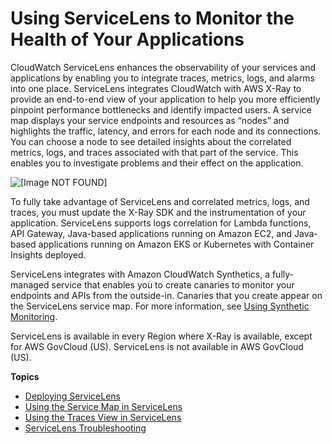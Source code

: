 # Using ServiceLens to Monitor the Health of Your Applications<a name="ServiceLens"></a>

CloudWatch ServiceLens enhances the observability of your services and applications by enabling you to integrate traces, metrics, logs, and alarms into one place\. ServiceLens integrates CloudWatch with AWS X\-Ray to provide an end\-to\-end view of your application to help you more efficiently pinpoint performance bottlenecks and identify impacted users\. A service map displays your service endpoints and resources as “nodes” and highlights the traffic, latency, and errors for each node and its connections\. You can choose a node to see detailed insights about the correlated metrics, logs, and traces associated with that part of the service\. This enables you to investigate problems and their effect on the application\.

![\[Image NOT FOUND\]](http://docs.aws.amazon.com/AmazonCloudWatch/latest/monitoring/images/ServiceMap.png)

To fully take advantage of ServiceLens and correlated metrics, logs, and traces, you must update the X\-Ray SDK and the instrumentation of your application\. ServiceLens supports logs correlation for Lambda functions, API Gateway, Java\-based applications running on Amazon EC2, and Java\-based applications running on Amazon EKS or Kubernetes with Container Insights deployed\.

ServiceLens integrates with Amazon CloudWatch Synthetics, a fully\-managed service that enables you to create canaries to monitor your endpoints and APIs from the outside\-in\. Canaries that you create appear on the ServiceLens service map\. For more information, see [Using Synthetic Monitoring](CloudWatch_Synthetics_Canaries.md)\.

ServiceLens is available in every Region where X\-Ray is available, except for AWS GovCloud \(US\)\. ServiceLens is not available in AWS GovCloud \(US\)\.

**Topics**
+ [Deploying ServiceLens](deploy_servicelens.md)
+ [Using the Service Map in ServiceLens](servicelens_service_map.md)
+ [Using the Traces View in ServiceLens](servicelens_service_map_traces.md)
+ [ServiceLens Troubleshooting](servicelens_troubleshooting.md)